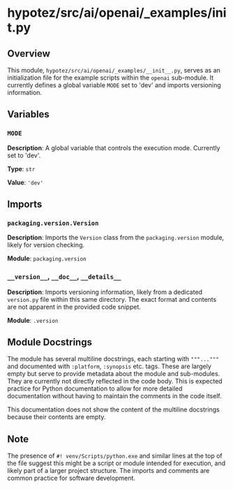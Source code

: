 # hypotez/src/ai/openai/_examples/__init__.py

## Overview

This module, `hypotez/src/ai/openai/_examples/__init__.py`, serves as an initialization file for the example scripts within the `openai` sub-module.  It currently defines a global variable `MODE` set to 'dev' and imports versioning information.


## Variables

### `MODE`

**Description**: A global variable that controls the execution mode. Currently set to 'dev'.

**Type**: `str`

**Value**: `'dev'`



## Imports

### `packaging.version.Version`

**Description**: Imports the `Version` class from the `packaging.version` module, likely for version checking.

**Module**: `packaging.version`


### `__version__`, `__doc__`, `__details__`

**Description**: Imports versioning information, likely from a dedicated `version.py` file within this same directory. The exact format and contents are not apparent in the provided code snippet.

**Module**: `.version`


## Module Docstrings

The module has several multiline docstrings, each starting with `"""..."""` and documented with `:platform`, `:synopsis` etc. tags. These are largely empty but serve to provide metadata about the module and sub-modules.  They are currently not directly reflected in the code body.  This is expected practice for Python documentation to allow for more detailed documentation without having to maintain the comments in the code itself.


This documentation does not show the content of the multiline docstrings because their contents are empty.



## Note

The presence of `#! venv/Scripts/python.exe` and similar lines at the top of the file suggest this might be a script or module intended for execution, and likely part of a larger project structure.  The imports and comments are common practice for software development.
